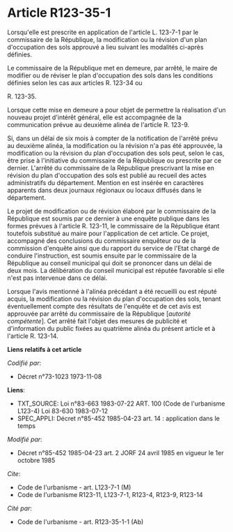 # Article R123-35-1

Lorsqu'elle est prescrite en application de l'article L. 123-7-1 par le commissaire de la République, la modification ou la
révision d'un plan d'occupation des sols approuvé a lieu suivant les modalités ci-après définies.

Le commissaire de la République met en demeure, par arrêté, le maire de modifier ou de réviser le plan d'occupation des sols
dans les conditions définies selon les cas aux articles R. 123-34 ou

R. 123-35.

Lorsque cette mise en demeure a pour objet de permettre la réalisation d'un nouveau projet d'intérêt général, elle est
accompagnée de la communication prévue au deuxième alinéa de l'article R. 123-9.

Si, dans un délai de six mois à compter de la notification de l'arrêté prévu au deuxième alinéa, la modification ou la
révision n'a pas été approuvée, la modification ou la révision du plan d'occupation des sols peut, selon le cas, être prise à
l'initiative du commissaire de la République ou prescrite par ce dernier. L'arrêté du commissaire de la République
prescrivant la mise en révision du plan d'occupation des sols est publié au recueil des actes administratifs du département.
Mention en est insérée en caractères apparents dans deux journaux régionaux ou locaux diffusés dans le département.

Le projet de modification ou de révision élaboré par le commissaire de la République est soumis par ce dernier à une enquête
publique dans les formes prévues à l'article R. 123-11, le commissaire de la République étant toutefois substitué au maire
pour l'application de cet article.    Ce projet, accompagné des conclusions du commissaire enquêteur ou de la commission
d'enquête ainsi que du rapport du service de l'Etat chargé de conduire l'instruction, est soumis ensuite par le commissaire
de la République au conseil municipal qui doit se prononcer dans un délai de deux mois. La délibération du conseil municipal
est réputée favorable si elle n'est pas intervenue dans ce délai.

Lorsque l'avis mentionné à l'alinéa précédant a été recueilli ou est réputé acquis, la modification ou la révision du plan
d'occupation des sols, tenant éventuellement compte des résultats de l'enquête et de cet avis est approuvée par arrêté du
commissaire de la République [*autorité compétente*]. Cet arrêté fait l'objet des mesures de publicité et d'information du
public fixées au quatrième alinéa du présent article et à l'article R. 123-14.

**Liens relatifs à cet article**

_Codifié par_:

  - Décret n°73-1023 1973-11-08

**Liens**:

  - TXT_SOURCE: Loi n°83-663 1983-07-22 ART. 100 (Code de l'urbanisme L123-4) Loi 83-630 1983-07-12
  - SPEC_APPLI: Décret n°85-452 1985-04-23 art. 14 : application dans le temps

_Modifié par_:

  - Décret n°85-452 1985-04-23 art. 2 JORF 24 avril 1985 en vigueur le 1er octobre 1985

_Cite_:

  - Code de l'urbanisme - art. L123-7-1 (M)
  - Code de l'urbanisme R123-11, L123-7-1, R123-4, R123-9, R123-14

_Cité par_:

  - Code de l'urbanisme - art. R123-35-1-1 (Ab)
